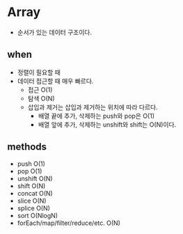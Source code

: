 # Array

- 순서가 있는 데이터 구조이다.

## when

- 정렬이 필요할 때
- 데이터 접근할 때 매우 빠르다.
  - 접근 O(1)
  - 탐색 O(N)
  - 삽입과 제거는 삽입과 제거하는 위치에 따라 다르다.
    - 배열 끝에 추가, 삭제하는 push와 pop은 O(1)
    - 배열 앞에 추가, 삭제하는 unshift와 shift는 O(N)이다.

## methods

- push O(1)
- pop O(1)
- unshift O(N)
- shift O(N)
- concat O(N)
- slice O(N)
- splice O(N)
- sort O(NlogN)
- forEach/map/filter/reduce/etc. O(N)
